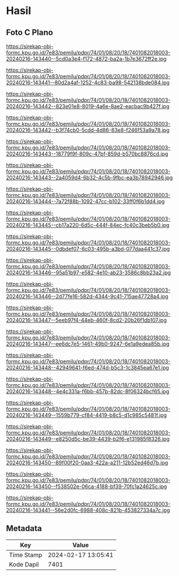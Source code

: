 # Hasil

## Foto C Plano

https://sirekap-obj-formc.kpu.go.id/7e83/pemilu/pdpr/74/01/08/20/18/7401082018003-20240216-143440--5cd0a3e4-f172-4872-ba2a-1b7e3672ff2e.jpg

https://sirekap-obj-formc.kpu.go.id/7e83/pemilu/pdpr/74/01/08/20/18/7401082018003-20240216-143441--80d2a4af-1252-4c83-ba98-542138bde084.jpg

https://sirekap-obj-formc.kpu.go.id/7e83/pemilu/pdpr/74/01/08/20/18/7401082018003-20240216-143442--823e01e8-8019-4a6e-8ae2-eacbac9b427f.jpg

https://sirekap-obj-formc.kpu.go.id/7e83/pemilu/pdpr/74/01/08/20/18/7401082018003-20240216-143442--b3f74cb0-5cdd-4d86-83e8-f246f53a9a78.jpg

https://sirekap-obj-formc.kpu.go.id/7e83/pemilu/pdpr/74/01/08/20/18/7401082018003-20240216-143443--18779f9f-809c-47bf-859d-b570bc8876cd.jpg

https://sirekap-obj-formc.kpu.go.id/7e83/pemilu/pdpr/74/01/08/20/18/7401082018003-20240216-143443--2a4059d4-6b32-4c5b-9fbc-ea3b78942946.jpg

https://sirekap-obj-formc.kpu.go.id/7e83/pemilu/pdpr/74/01/08/20/18/7401082018003-20240216-143444--7a72f88b-1092-47cc-b102-33ff0f6b1dd4.jpg

https://sirekap-obj-formc.kpu.go.id/7e83/pemilu/pdpr/74/01/08/20/18/7401082018003-20240216-143445--cb17a220-6d5c-444f-84ec-fc40c3beb5b0.jpg

https://sirekap-obj-formc.kpu.go.id/7e83/pemilu/pdpr/74/01/08/20/18/7401082018003-20240216-143445--0dbdef07-6c03-495b-a3bd-077daa441c37.jpg

https://sirekap-obj-formc.kpu.go.id/7e83/pemilu/pdpr/74/01/08/20/18/7401082018003-20240216-143446--95a51b97-e582-4e10-ab23-3586c8bb23a2.jpg

https://sirekap-obj-formc.kpu.go.id/7e83/pemilu/pdpr/74/01/08/20/18/7401082018003-20240216-143446--2d77fe16-582d-4344-9c41-715ae47728a4.jpg

https://sirekap-obj-formc.kpu.go.id/7e83/pemilu/pdpr/74/01/08/20/18/7401082018003-20240216-143447--5eeb97f4-44eb-460f-8cd2-20b26f1db107.jpg

https://sirekap-obj-formc.kpu.go.id/7e83/pemilu/pdpr/74/01/08/20/18/7401082018003-20240216-143447--ee6dc7e5-1461-49b0-9247-6e1a9edea85b.jpg

https://sirekap-obj-formc.kpu.go.id/7e83/pemilu/pdpr/74/01/08/20/18/7401082018003-20240216-143448--42949641-f6ed-474d-b5c3-1c3845ea67e1.jpg

https://sirekap-obj-formc.kpu.go.id/7e83/pemilu/pdpr/74/01/08/20/18/7401082018003-20240216-143448--4e4c331a-f6bb-457b-82dc-8f06324bcf65.jpg

https://sirekap-obj-formc.kpu.go.id/7e83/pemilu/pdpr/74/01/08/20/18/7401082018003-20240216-143449--1559b779-cf84-4419-b8c5-d1c985c5481f.jpg

https://sirekap-obj-formc.kpu.go.id/7e83/pemilu/pdpr/74/01/08/20/18/7401082018003-20240216-143449--e8250d5c-be39-4439-b2f6-e131985f8326.jpg

https://sirekap-obj-formc.kpu.go.id/7e83/pemilu/pdpr/74/01/08/20/18/7401082018003-20240216-143450--89f00f20-0aa3-422a-a211-12b52ed46d7b.jpg

https://sirekap-obj-formc.kpu.go.id/7e83/pemilu/pdpr/74/01/08/20/18/7401082018003-20240216-143450--f538502e-06ca-4188-bf39-70fc1a24625c.jpg

https://sirekap-obj-formc.kpu.go.id/7e83/pemilu/pdpr/74/01/08/20/18/7401082018003-20240216-143441--56e2d0fc-6988-408c-821b-453827334a7c.jpg


## Metadata

| Key        | Value               |
| ---------- | ------------------- |
| Time Stamp | 2024-02-17 13:05:41 |
| Kode Dapil | 7401                |



